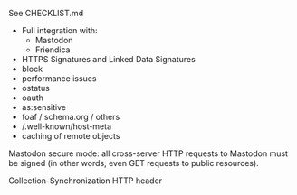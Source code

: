 See CHECKLIST.md

* Full integration with:
    * Mastodon
    * Friendica
* HTTPS Signatures and Linked Data Signatures
* block
* performance issues
* ostatus
* oauth
* as:sensitive
* foaf / schema.org / others
* /.well-known/host-meta
* caching of remote objects

Mastodon secure mode: all cross-server HTTP requests to Mastodon must be signed (in other words, even GET requests to public resources).

Collection-Synchronization HTTP header